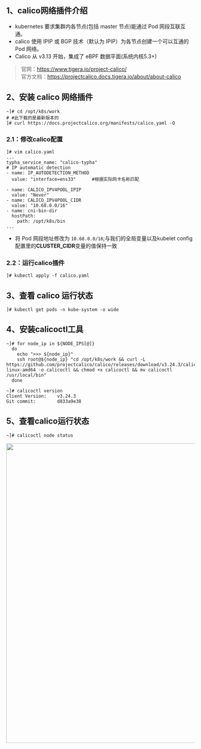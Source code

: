 ## 1、calico网络插件介绍
-	kubernetes 要求集群内各节点(包括 master 节点)能通过 Pod 网段互联互通。
-	calico 使用 IPIP 或 BGP 技术（默认为 IPIP）为各节点创建一个可以互通的 Pod 网络。
-	Calico 从 v3.13 开始，集成了 eBPF 数据平面(系统内核5.3+)
>官网：https://www.tigera.io/project-calico/ <br>
>官方文档：https://projectcalico.docs.tigera.io/about/about-calico
## 2、安装 calico 网络插件
```shell
~]# cd /opt/k8s/work
# #此下载的是最新版本的
]# curl https://docs.projectcalico.org/manifests/calico.yaml -O	
```
### 2.1：修改calico配置
```shell
]# vim calico.yaml
...
typha_service_name: "calico-typha"
# IP automatic detection
- name: IP_AUTODETECTION_METHOD
  value: "interface=ens33"		#根据实际网卡名称匹配

- name: CALICO_IPV4POOL_IPIP
  value: "Never"
- name: CALICO_IPV4POOL_CIDR
  value: "10.68.0.0/16"
- name: cni-bin-dir
  hostPath:
    path: /opt/k8s/bin
...
```
- 将 Pod 网段地址修改为 `10.68.0.0/16`;与我们的全局变量以及kubelet config配置里的**CLUSTER_CIDR**变量的值保持一致

### 2.2：运行calico插件
```shell
]# kubectl apply -f calico.yaml
```
## 3、查看 calico 运行状态
```shell
]# kubectl get pods -n kube-system -o wide
```

## 4、安装calicoctl工具
```shell
~]# for node_ip in ${NODE_IPS[@]}
  do
    echo ">>> ${node_ip}"
    ssh root@${node_ip} "cd /opt/k8s/work && curl -L https://github.com/projectcalico/calico/releases/download/v3.24.3/calicoctl-linux-amd64 -o calicoctl && chmod +x calicoctl && mv calicoctl /usr/local/bin" 
  done
 
~]# calicoctl version
Client Version:    v3.24.3
Git commit:        d833a9e38
```
## 5、查看calico运行状态
```shell
~]# calicoctl node status
```
<img src="https://github.com/dqzboy/Deploy_K8sCluster/assets/42825450/ad7eb154-fabd-41ea-b46f-5579d70be917" width="800px">
